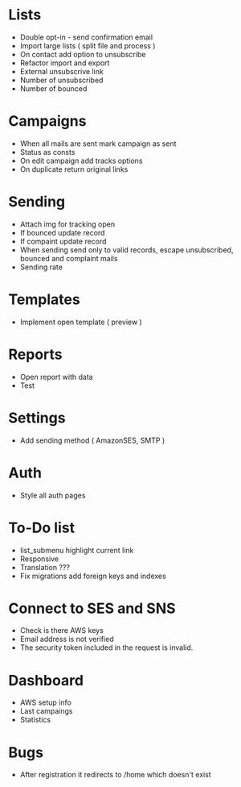 # Lists
- Double opt-in  - send confirmation email
- Import large lists ( split file and process )
- On contact add option to unsubscribe
- Refactor import and export
- External unsubscrive link
- Number of unsubscribed
- Number of bounced

# Campaigns
- When all mails are sent mark campaign as sent
- Status as consts
- On edit campaign add tracks options
- On duplicate return original links

# Sending
- Attach img for tracking open
- If bounced update record
- If compaint update record
- When sending send only to valid records, escape unsubscribed, bounced and complaint mails
- Sending rate

# Templates
- Implement open template ( preview )

# Reports
- Open report with data
- Test

# Settings
- Add sending method ( AmazonSES, SMTP )

# Auth
- Style all auth pages

# To-Do list
- list_submenu highlight current link
- Responsive
- Translation ???
- Fix migrations add foreign keys and indexes

# Connect to SES and SNS
- Check is there AWS keys
- Email address is not verified
- The security token included in the request is invalid.

# Dashboard
- AWS setup info
- Last campaings
- Statistics

# Bugs
- After registration it redirects to /home which doesn't exist